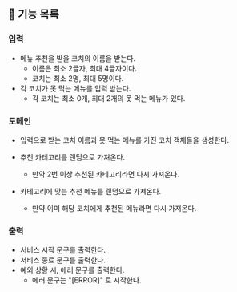 ## 🚀 기능 목록

### 입력

* 메뉴 추천을 받을 코치의 이름을 받는다.
  * 이름은 최소 2글자, 최대 4글자이다.
  * 코치는 최소 2명, 최대 5명이다.
* 각 코치가 못 먹는 메뉴를 입력 받는다.
  * 각 코치는 최소 0개, 최대 2개의 못 먹는 메뉴가 있다.

### 도메인

* 입력으로 받는 코치 이름과 못 먹는 메뉴를 가진 코치 객체들을 생성한다.

* 추천 카테고리를 랜덤으로 가져온다.
  * 만약 2번 이상 추천된 카테고리라면 다시 가져온다.
* 카테고리에 맞는 추천 메뉴를 랜덤으로 가져온다.
  * 만약 이미 해당 코치에게 추천된 메뉴라면 다시 가져온다.

### 출력

* 서비스 시작 문구를 출력한다.
* 서비스 종료 문구를 출력한다.
* 예외 상황 시, 에러 문구를 출력한다.
  * 에러 문구는 "[ERROR]" 로 시작한다.